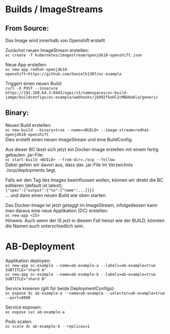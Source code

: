 Builds / ImageStreams
=====================

From Source:
------------

Das Image wird innerhalb von Openshift erstellt

Zunächst neuen ImageStream erstellen:   
```oc create -f kubernetes/imagestream/openjdk18-openshift.json```

Neue App erstellen:  
```oc new-app redhat-openjdk18-openshift~https://github.com/danielh1307/oc-example```

Triggert einen neuen Build:  
```curl -X POST --insecure https://192.168.64.3:8443/oapi/v1/namespaces/oc-build-iamge/buildconfigs/oc-example/webhooks/jQ992fkoHl2cMBkHabla/generic```

Binary:
------

Neuen Build erstellen:  
`oc new-build --binary=true --name=<BUILD> --image-stream=redhat-openjdk18-openshift`  
Dies erstellt einen neuen ImageStream und eine BuildConfig. 

Aus dieser BC lässt sich jetzt ein Docker-Image erstellen mit einem fertig gebauten .jar-File:  
`oc start-build <BUILD> --from-dir=./ocp --follow`  
Dabei gehen wir davon aus, dass das .jar-File im Verzeichnis ./ocp/deployments liegt.  

Falls wir den Tag des Images beeinflussen wollen, können wir direkt die BC editieren (default ist latest):  
`{"spec":{"output":{"to":{"name":...}}}}`  
... und dann einen neuen Build wie oben starten. 

Das Docker-Image ist jetzt getaggt im ImageStream, infolgedessen kann man daraus eine neue Applikation (DC) erstellen:  
`oc new-app <IS>`  
Hinweis: Auch wenn der IS jezt in diesem Fall heisst wie der BUILD, könnten die Namen auch unterschiedlich sein.

AB-Deployment
=============
Applikation deployen:  
```oc new-app oc-example --name=ab-example-a --labels=ab-example=true SUBTITLE="shard A"```  
```oc new-app oc-example --name=ab-example-b --labels=ab-example=true SUBTITLE="shard B"```

Service kreieren (gilt für beide DeploymentConfigs):  
```oc expose dc ab-example-a --name=ab-example --selector=ab-example=true --port=8080```

Service exposen:  
```oc expose svc ab-example-a```

Pods scalen:  
```oc scale dc ab-example-b --replicas=1```